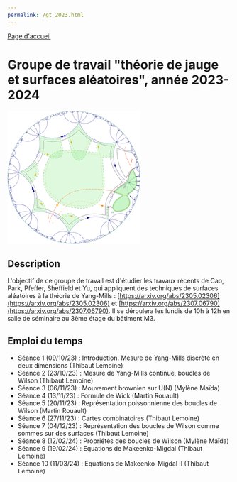 ```yaml
---
permalink: /gt_2023.html
---
```


[Page d'accueil](/index.html)

# Groupe de travail "théorie de jauge et surfaces aléatoires", année 2023-2024

![](TSw-1.png)

## Description

L'objectif de ce groupe de travail est d'étudier les travaux récents de Cao, Park, Pfeffer, Sheffield et Yu, qui appliquent des techniques de surfaces aléatoires à la théorie de Yang-Mills : [https://arxiv.org/abs/2305.02306](https://arxiv.org/abs/2305.02306) et [https://arxiv.org/abs/2307.06790](https://arxiv.org/abs/2307.06790). Il se déroulera les lundis de 10h à 12h en salle de séminaire au 3ème étage du bâtiment M3.

## Emploi du temps

- Séance 1 (09/10/23) : Introduction. Mesure de Yang-Mills discrète en deux dimensions (Thibaut Lemoine)
- Séance 2 (23/10/23) : Mesure de Yang-Mills continue, boucles de Wilson (Thibaut Lemoine)
- Séance 3 (06/11/23) : Mouvement brownien sur U(N) (Mylène Maïda)
- Séance 4 (13/11/23) : Formule de Wick (Martin Rouault)
- Séance 5 (20/11/23) : Représentation poissonnienne des boucles de Wilson (Martin Rouault)
- Séance 6 (27/11/23) : Cartes combinatoires (Thibaut Lemoine)
- Séance 7 (04/12/23) : Représentation des boucles de Wilson comme sommes sur des surfaces (Thibaut Lemoine)
- Séance 8 (12/02/24) : Propriétés des boucles de Wilson (Mylène Maïda)
- Séance 9 (19/02/24) : Equations de Makeenko-Migdal (Thibaut Lemoine)
- Séance 10 (11/03/24) : Equations de Makeenko-Migdal II (Thibaut Lemoine)
